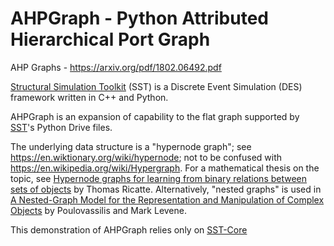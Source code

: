 # AHPGraph - Python Attributed Hierarchical Port Graph
AHP Graphs - https://arxiv.org/pdf/1802.06492.pdf

[Structural Simulation Toolkit](https://sst-simulator.org/) (SST) is a Discrete Event Simulation (DES) framework written in C++ and Python. 

AHPGraph is an expansion of capability to the flat graph supported by [SST](https://github.com/sstsimulator)'s Python Drive files. 

The underlying data structure is a "hypernode graph"; see <https://en.wiktionary.org/wiki/hypernode>; 
not to be confused with <https://en.wikipedia.org/wiki/Hypergraph>.
For a mathematical thesis on the topic, see [Hypernode graphs for learning from binary relations between sets of objects](https://hal.archives-ouvertes.fr/tel-01246240/document) by Thomas Ricatte.
Alternatively, "nested graphs" is used in [A Nested-Graph Model for the Representation and Manipulation of Complex Objects](https://www.dcs.bbk.ac.uk/~mark/download/tois.pdf) by Poulovassilis and Mark Levene.



This demonstration of AHPGraph relies only on [SST-Core](https://github.com/sstsimulator/sst-core)
